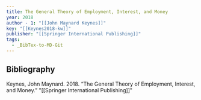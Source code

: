 ```yaml
---
title: The General Theory of Employment, Interest, and Money
year: 2018
author - 1: "[[John Maynard Keynes]]"
key: "[[Keynes2018-kw]]"
publisher: "[[Springer International Publishing]]"
tags:
  - _BibTex-to-MD-Git
---
```


## Bibliography
Keynes, John Maynard. 2018. “The General Theory of Employment, Interest, and Money.” "[[Springer International Publishing]]"